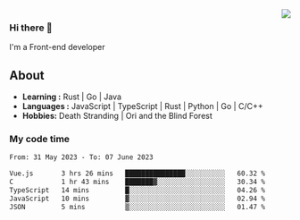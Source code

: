 <img align='right' src="https://github-readme-stats.vercel.app/api?username=strugglebak&show_icons=true">

### Hi there 👋

I'm a Front-end developer

## About

-  **Learning :** Rust | Go | Java
-  **Languages :** JavaScript | TypeScript | Rust | Python | Go | C/C++
-  **Hobbies:** Death Stranding | Ori and the Blind Forest

### My code time

<!--START_SECTION:waka-->

```txt
From: 31 May 2023 - To: 07 June 2023

Vue.js       3 hrs 26 mins   ███████████████░░░░░░░░░░   60.32 %
C            1 hr 43 mins    ███████▓░░░░░░░░░░░░░░░░░   30.34 %
TypeScript   14 mins         █░░░░░░░░░░░░░░░░░░░░░░░░   04.26 %
JavaScript   10 mins         ▓░░░░░░░░░░░░░░░░░░░░░░░░   02.94 %
JSON         5 mins          ▒░░░░░░░░░░░░░░░░░░░░░░░░   01.47 %
```

<!--END_SECTION:waka-->
